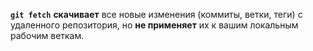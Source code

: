 **`git fetch`** **скачивает** все новые изменения (коммиты, ветки, теги) с удаленного репозитория, но **не применяет** их к вашим локальным рабочим веткам.